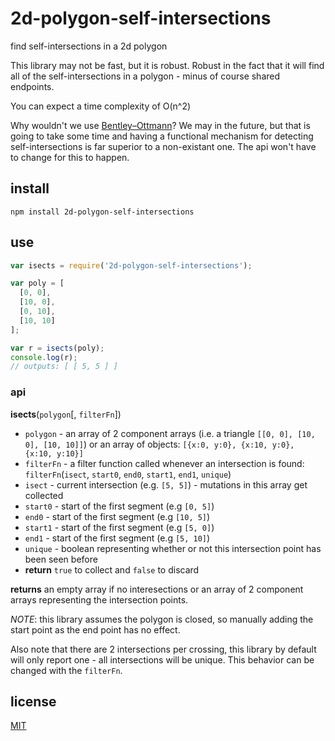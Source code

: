 # 2d-polygon-self-intersections

find self-intersections in a 2d polygon

This library may not be fast, but it is robust. Robust in the fact that it will find all of the self-intersections in a polygon - minus of course shared endpoints.

You can expect a time complexity of O(n^2)

Why wouldn't we use [Bentley–Ottmann](http://en.wikipedia.org/wiki/Bentley%E2%80%93Ottmann_algorithm)?  We may in the future, but that is going to take some time and having a functional mechanism for detecting self-intersections is far superior to a non-existant one. The api won't have to change for this to happen.

## install

`npm install 2d-polygon-self-intersections`

## use

```javascript
var isects = require('2d-polygon-self-intersections');

var poly = [
  [0, 0],
  [10, 0],
  [0, 10],
  [10, 10]
];

var r = isects(poly);
console.log(r);
// outputs: [ [ 5, 5 ] ]
```

### api

__isects__(`polygon`[, `filterFn`])

* `polygon` - an array of 2 component arrays (i.e. a triangle `[[0, 0], [10, 0], [10, 10]]`) or an array of objects: `[{x:0, y:0}, {x:10, y:0}, {x:10, y:10}]`
* `filterFn` - a filter function called whenever an intersection is found: `filterFn`(`isect`, `start0`, `end0`, `start1`, `end1`, `unique`)
 * `isect` - current intersection (e.g. `[5, 5]`) - mutations in this array get collected
 * `start0` - start of the first segment (e.g `[0, 5]`)
 * `end0` - start of the first segment (e.g `[10, 5]`)
 * `start1` - start of the first segment (e.g `[5, 0]`)
 * `end1` - start of the first segment (e.g `[5, 10]`)
 * `unique` - boolean representing whether or not this intersection point has been seen before
 * __return__ `true` to collect and `false` to discard

__returns__ an empty array if no interesections or an array of 2 component arrays representing the intersection points. 

_NOTE_: this library assumes the polygon is closed, so manually adding the start point as the end point has no effect.

Also note that there are 2 intersections per crossing, this library by default will only report one - all intersections will be unique.  This behavior can be changed with the `filterFn`.

## license

[MIT](LICENSE.txt)
